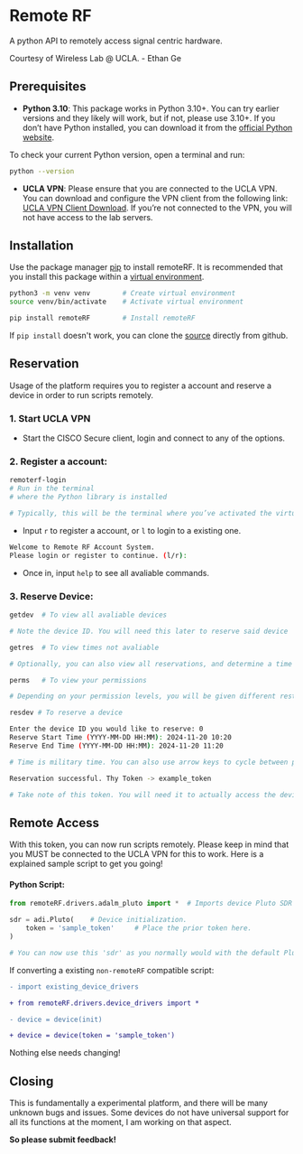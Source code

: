 # Remote RF

A python API to remotely access signal centric hardware. 

Courtesy of Wireless Lab @ UCLA. - Ethan Ge

## Prerequisites

- **Python 3.10**: This package works in Python 3.10+. You can try earlier versions and they likely will work, but if not, please use 3.10+. If you don’t have Python installed, you can download it from the [official Python website](https://www.python.org/downloads/).

To check your current Python version, open a terminal and run:

```bash
python --version
```

- **UCLA VPN**: Please ensure that you are connected to the UCLA VPN. You can download and configure the VPN client from the following link: [UCLA VPN Client Download](https://www.it.ucla.edu/it-support-center/services/virtual-private-network-vpn-clients). If you’re not connected to the VPN, you will not have access to the lab servers.

## Installation

Use the package manager [pip](https://pip.pypa.io/en/stable/) to install remoteRF. It is recommended that you install this package within a [virtual environment](https://docs.python.org/3/library/venv.html).

```bash
python3 -m venv venv        # Create virtual environment
source venv/bin/activate    # Activate virtual environment

pip install remoteRF        # Install remoteRF
```

If `pip install` doesn't work, you can clone the [source](https://github.com/WirelessLabAtUCLA/RemoteRF-Client) directly from github.

<!-- 1. **Clone the repository:**
```bash
git clone https://github.com/WirelessLabAtUCLA/RemoteRF-Client
cd repository-name
```
2. **Install the package using** `pip` **in editable mode:**
```bash
pip install -e .
```
This command installs the package in "editable" mode, allowing for modifications to the local code without reinstalling. For more details on installing packages from local directories, refer to Python Packaging: [Installing from Local Archives](https://packaging.python.org/en/latest/tutorials/installing-packages/#installing-packages-from-local-archives). -->

## Reservation

Usage of the platform requires you to register a account and reserve a device in order to run scripts remotely. 

### 1. **Start UCLA VPN**

- Start the CISCO Secure client, login and connect to any of the options.

### 2. **Register a account**:
```bash
remoterf-login  
# Run in the terminal 
# where the Python library is installed

# Typically, this will be the terminal where you’ve activated the virtual environment if you’re using one
```

- Input `r` to register a account, or `l` to login to a existing one.

<!-- 2. **You will be prompted with this**: -->
```bash
Welcome to Remote RF Account System.
Please login or register to continue. (l/r):
```

- Once in, input `help` to see all avaliable commands.

### 3. **Reserve Device**:
```bash
getdev  # To view all avaliable devices

# Note the device ID. You will need this later to reserve said device
```

```bash
getres  # To view times not avaliable

# Optionally, you can also view all reservations, and determine a time slot you want a specific device reserved
```
```bash
perms   # To view your permissions

# Depending on your permission levels, you will be given different restrictions 
```

```bash
resdev # To reserve a device

Enter the device ID you would like to reserve: 0
Reserve Start Time (YYYY-MM-DD HH:MM): 2024-11-20 10:20
Reserve End Time (YYYY-MM-DD HH:MM): 2024-11-20 11:20

# Time is military time. You can also use arrow keys to cycle between previous commands.

Reservation successful. Thy Token -> example_token

# Take note of this token. You will need it to actually access the device.
```

## Remote Access

With this token, you can now run scripts remotely. Please keep in mind that you MUST be connected to the UCLA VPN for this to work.
Here is a explained sample script to get you going!

#### Python Script:

```python
from remoteRF.drivers.adalm_pluto import *  # Imports device Pluto SDR remote drivers. Change depending on desired device.

sdr = adi.Pluto(    # Device initialization.
    token = 'sample_token'     # Place the prior token here.
)

# You can now use this 'sdr' as you normally would with the default Pluto drivers.
```

If converting a existing `non-remoteRF` compatible script:

```diff
- import existing_device_drivers 

+ from remoteRF.drivers.device_drivers import *

- device = device(init)

+ device = device(token = 'sample_token')
```

Nothing else needs changing! 

## Closing

This is fundamentally a experimental platform, and there will be many unknown bugs and issues. Some devices do not have universal support for all its functions at the moment, I am working on that aspect. 

**So please submit feedback!**